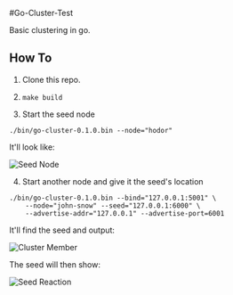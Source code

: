 #Go-Cluster-Test

Basic clustering in go.

## How To

1. Clone this repo.  
  
2. `make build`  
  
3. Start the seed node  

```
./bin/go-cluster-0.1.0.bin --node="hodor"
```

It'll look like:

![Seed Node](https://raw.github.com/abh1nav/go-cluster-test/master/img/seed_node.png)

4. Start another node and give it the seed's location  
  
```
./bin/go-cluster-0.1.0.bin --bind="127.0.0.1:5001" \
	--node="john-snow" --seed="127.0.0.1:6000" \
	--advertise-addr="127.0.0.1" --advertise-port=6001
```

It'll find the seed and output:

![Cluster Member](https://raw.github.com/abh1nav/go-cluster-test/master/img/cluster_member.png)

The seed will then show:

![Seed Reaction](https://raw.github.com/abh1nav/go-cluster-test/master/img/seed_reaction.png)